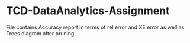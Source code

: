 # TCD-DataAnalytics-Assignment

File contains Accuracy report in terms of rel error and XE error as well as Trees diagram after pruning
